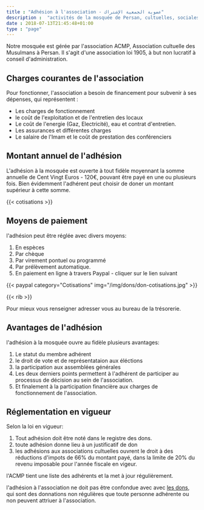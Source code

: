 ```yaml
---
title : "Adhésion à l'association - عضوية الجمعية الإشتراك"
description :  "activités de la mosquée de Persan, cultuelles, sociales, citoyennes et éducatifs"
date : 2018-07-13T21:45:48+01:00
type : "page"
---
```


Notre mosquée est gérée par l'association ACMP, Association cultuelle des
Musulmans à Persan. Il s'agit d'une association loi 1905, à but non lucratif à
conseil d'administration.

## Charges courantes de l'association
Pour fonctionner, l'association a besoin de financement pour subvenir à ses
dépenses, qui représentent :

- Les charges de fonctionnement
- le coût de l'exploitation et de l'entretien des locaux
- Le coût de l'energie (Gaz, Electricité), eau et contrat d'entretien.
- Les assurances et différentes charges
- Le salaire de l'Imam et le coût de prestation des conférenciers

## Montant annuel de l'adhésion

L'adhésion à la mosquée est ouverte à tout fidèle moyennant la somme annuelle de
Cent Vingt Euros - 120€, pouvant être payé en une ou plusieurs fois.
Bien évidemment l'adhérent peut choisir de doner un montant supérieur à cette somme.

{{< cotisations >}}

## Moyens de paiement
l'adhésion peut être réglée avec divers moyens:

1. En espèces
2. Par chèque
3. Par virement pontuel ou programmé
4. Par prélèvement automatique.
5. En paiement en ligne à travers Paypal - cliquer sur le lien suivant

{{< paypal category="Cotisations" img="/img/dons/don-cotisations.jpg" >}}

{{< rib >}}

Pour mieux vous renseigner adresser vous au bureau de la trésorerie.

## Avantages de l'adhésion

l'adhésion à la mosquée ouvre au fidèle plusieurs avantages:

1. Le statut du membre adhérent
2. le droit de vote et de représentataion aux éléctions
3. la participation aux assemblées générales
4. Les deux derniers points permettent à l'adhérent de participer au processus de décision au sein de l'association.
5. Et finalement à la participation financière aux charges de fonctionnement de l'association.

## Réglementation en vigueur

Selon la loi en vigueur:

1. Tout adhésion doit être noté dans le registre des dons.
2. toute adhésion donne lieu à un justificatif de don
3. les adhésions aux associations cultuelles ouvrent le droit à des réductions d'impots de 66% du montant payé, dans la limite de 20% du revenu imposable pour l'année fiscale en vigeur.

l'ACMP tient une liste des adhérents et la met à jour régulièrement.


l'adhésion à l'association ne doit pas être confondue avec avec [les dons](/soutenir/dons/), qui sont des donnations non régulières que toute
personne adhérente ou non peuvent attriuer à l'association.
